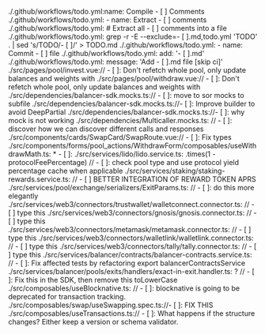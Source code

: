 ./.github/workflows/todo.yml:name: Compile - [ ] Comments
./.github/workflows/todo.yml:    - name: Extract - [ ] comments
./.github/workflows/todo.yml:        # Extract all - [ ] comments into a file
./.github/workflows/todo.yml:        grep -r -E --exclude=- [ ].md,todo.yml 'TODO' . | sed 's/TODO/- [ ]/' > TODO.md
./.github/workflows/todo.yml:    - name: Commit - [ ] file
./.github/workflows/todo.yml:        add: '- [ ].md'
./.github/workflows/todo.yml:        message: 'Add - [ ].md file [skip ci]'
./src/pages/pool/invest.vue:// - [ ]: Don't refetch whole pool, only update balances and weights with
./src/pages/pool/withdraw.vue:// - [ ]: Don't refetch whole pool, only update balances and weights with
./src/dependencies/balancer-sdk.mocks.ts:// - [ ]: move to sor mocks to subfile
./src/dependencies/balancer-sdk.mocks.ts://- [ ]: Improve builder to avoid DeepPartial
./src/dependencies/balancer-sdk.mocks.ts://- [ ]: why mock is not working
./src/dependencies/Multicaller.mocks.ts:  // - [ ]: discover how we can discover different calls and responses
./src/components/cards/SwapCard/SwapRoute.vue:// - [ ]: Fix types
./src/components/forms/pool_actions/WithdrawForm/composables/useWithdrawMath.ts: * - [ ]:
./src/services/lido/lido.service.ts:      .times(1 - protocolFeePercentage) // - [ ]: check pool type and use protocol yield percentage cache when applicable
./src/services/staking/staking-rewards.service.ts:        // - [ ] BETTER INTEGRATION OF REWARD TOKEN APRS
./src/services/pool/exchange/serializers/ExitParams.ts:      // - [ ]: do this more elegantly
./src/services/web3/connectors/trustwallet/walletconnect.connector.ts:      // - [ ] type this
./src/services/web3/connectors/gnosis/gnosis.connector.ts:      // - [ ] type this
./src/services/web3/connectors/metamask/metamask.connector.ts:      // - [ ] type this
./src/services/web3/connectors/walletlink/walletlink.connector.ts:      // - [ ] type this
./src/services/web3/connectors/tally/tally.connector.ts:      // - [ ] type this
./src/services/balancer/contracts/balancer-contracts.service.ts:    // - [ ]: Fix affected tests by refactoring export balancerContractsService
./src/services/balancer/pools/exits/handlers/exact-in-exit.handler.ts:        ? // - [ ]: Fix this in the SDK, then remove this toLowerCase
./src/composables/useBlocknative.ts:  // - [ ]: blocknative is going to be deprecated for transaction tracking.
./src/composables/swap/useSwapping.spec.ts://- [ ]: FIX THIS
./src/composables/useTransactions.ts:// - [ ]: What happens if the structure changes? Either keep a version or schema validator.
